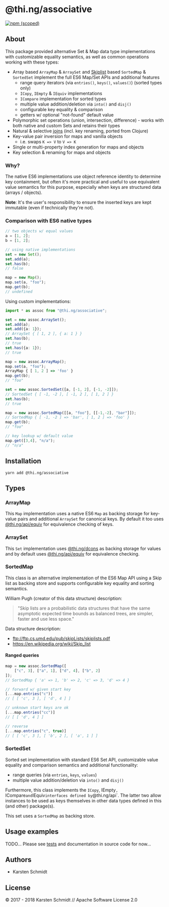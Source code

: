 # @thi.ng/associative

[![npm (scoped)](https://img.shields.io/npm/v/@thi.ng/associative.svg)](https://www.npmjs.com/package/@thi.ng/associative)

## About

This package provided alternative Set & Map data type implementations
with customizable equality semantics, as well as common operations
working with these types:

- Array based `ArrayMap` & `ArraySet` and
  [Skiplist](https://en.wikipedia.org/wiki/Skip_list) based `SortedMap`
  & `SortedSet` implement the full ES6 Map/Set APIs and additional
  features
    - range query iterators (via `entries()`, `keys()`, `values()`)
      (sorted types only)
    - `ICopy`, `IEmpty` & `IEquiv` implementations
    - `ICompare` implementation for sorted types
    - multiple value addition/deletion via `into()` and `disj()`
    - configurable key equality & comparison
    - getters w/ optional "not-found" default value
- Polymorphic set operations (union, intersection, difference) - works
  with both native and custom Sets and retains their types
- Natural & selective
  [joins](https://en.wikipedia.org/wiki/Relational_algebra#Joins_and_join-like_operators)
  (incl. key renaming, ported from Clojure)
- Key-value pair inversion for maps and vanilla objects
    - i.e. swaps `K => V` to `V => K`
- Single or multi-property index generation for maps and objects
- Key selection & renaming for maps and objects

### Why?

The native ES6 implementations use object reference identity to
determine key containment, but often it's more practical and useful to
use equivalent value semantics for this purpose, especially when keys
are structured data (arrays / objects).

**Note**: It's the user's responsibility to ensure the inserted keys are
kept immutable (even if technically they're not).

### Comparison with ES6 native types

```ts
// two objects w/ equal values
a = [1, 2];
b = [1, 2];

// using native implementations
set = new Set();
set.add(a);
set.has(b);
// false

map = new Map();
map.set(a, "foo");
map.get(b);
// undefined
```

Using custom implementations:

```ts
import * as assoc from "@thi.ng/associative";

set = new assoc.ArraySet();
set.add(a);
set.add({a: 1});
// ArraySet { [ 1, 2 ], { a: 1 } }
set.has(b);
// true
set.has({a: 1});
// true

map = new assoc.ArrayMap();
map.set(a, "foo");
ArrayMap { [ 1, 2 ] => 'foo' }
map.get(b);
// "foo"

set = new assoc.SortedSet([a, [-1, 2], [-1, -2]]);
// SortedSet { [ -1, -2 ], [ -1, 2 ], [ 1, 2 ] }
set.has(b);
// true

map = new assoc.SortedMap([[a, "foo"], [[-1,-2], "bar"]]);
// SortedMap { [ -1, -2 ] => 'bar', [ 1, 2 ] => 'foo' }
map.get(b);
// "foo"

// key lookup w/ default value
map.get([3,4], "n/a");
// "n/a"
```

## Installation

```
yarn add @thi.ng/associative
```

## Types

### ArrayMap

This `Map` implementation uses a native ES6 `Map` as backing storage for
key-value pairs and additional `ArraySet` for canonical keys. By default
it too uses
[@thi.ng/api/equiv](https://github.com/thi-ng/umbrella/tree/master/packages/api/src/equiv.ts)
for equivalence checking of keys.

### ArraySet

This `Set` implementation uses
[@thi.ng/dcons](https://github.com/thi-ng/umbrella/tree/master/packages/dcons)
as backing storage for values and by default uses
[@thi.ng/api/equiv](https://github.com/thi-ng/umbrella/tree/master/packages/api/src/equiv.ts)
for equivalence checking.

### SortedMap

This class is an alternative implementation of the ES6 Map API using a
Skip list as backing store and supports configurable key equality and
sorting semantics.

William Pugh (creator of this data structure) description:

> "Skip lists are a probabilistic data structures that have the same
asymptotic expected time bounds as balanced trees, are simpler, faster
and use less space."

Data structure description:

- ftp://ftp.cs.umd.edu/pub/skipLists/skiplists.pdf
- https://en.wikipedia.org/wiki/Skip_list


#### Ranged queries

```ts
map = new assoc.SortedMap([
    ["c", 3], ["a", 1], ["d", 4], ["b", 2]
]);
// SortedMap { 'a' => 1, 'b' => 2, 'c' => 3, 'd' => 4 }

// forward w/ given start key
[...map.entries("c")]
// [ [ 'c', 3 ], [ 'd', 4 ] ]

// unknown start keys are ok
[...map.entries("cc")]
// [ [ 'd', 4 ] ]

// reverse
[...map.entries("c", true)]
// [ [ 'c', 3 ], [ 'b', 2 ], [ 'a', 1 ] ]
```

### SortedSet

Sorted set implementation with standard ES6 Set API, customizable value
equality and comparison semantics and additional functionality:

- range queries (via `entries`, `keys`, `values`)
- multiple value addition/deletion via `into()` and `disj()`

Furthermore, this class implements the `ICopy`, IEmpty`, `ICompare` and
`IEquiv` interfaces defined by `@thi.ng/api`. The latter two allow
instances to be used as keys themselves in other data types defined in
this (and other) package(s).

This set uses a `SortedMap` as backing store.

## Usage examples

TODO... Please see
[tests](https://github.com/thi-ng/umbrella/tree/master/packages/associative/test/)
and documentation in source code for now...

## Authors

- Karsten Schmidt

## License

&copy; 2017 - 2018 Karsten Schmidt // Apache Software License 2.0
